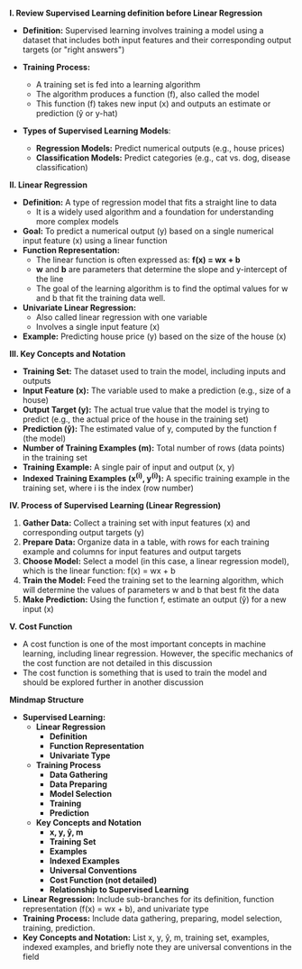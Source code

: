 **I. Review Supervised Learning definition before Linear Regression**

*   **Definition:** Supervised learning involves training a model using a dataset that includes both input features and their corresponding output targets (or "right answers")
*   **Training Process:**
    *   A training set is fed into a learning algorithm
    *   The algorithm produces a function (f), also called the model
    *   This function (f) takes new input (x) and outputs an estimate or prediction (ŷ or y-hat)

*   **Types of Supervised Learning Models**:
    *   **Regression Models:** Predict numerical outputs (e.g., house prices)
    *   **Classification Models:** Predict categories (e.g., cat vs. dog, disease classification)

**II. Linear Regression**

*   **Definition:** A type of regression model that fits a straight line to data
    *   It is a widely used algorithm and a foundation for understanding more complex models
*   **Goal:** To predict a numerical output (y) based on a single numerical input feature (x) using a linear function
*   **Function Representation:**
    *   The linear function is often expressed as:  **f(x) = wx + b**
    *   **w** and **b** are parameters that determine the slope and y-intercept of the line
    *   The goal of the learning algorithm is to find the optimal values for w and b that fit the training data well.
*   **Univariate Linear Regression:**
    *   Also called linear regression with one variable
    *   Involves a single input feature (x)
*   **Example:** Predicting house price (y) based on the size of the house (x)

**III. Key Concepts and Notation**

*   **Training Set:**  The dataset used to train the model, including inputs and outputs
*   **Input Feature (x):** The variable used to make a prediction (e.g., size of a house)
*   **Output Target (y):** The actual true value that the model is trying to predict (e.g., the actual price of the house in the training set)
*   **Prediction (ŷ):** The estimated value of y, computed by the function f (the model)
*   **Number of Training Examples (m):**  Total number of rows (data points) in the training set
*   **Training Example:** A single pair of input and output (x, y)
*   **Indexed Training Examples (x<sup>(i)</sup>, y<sup>(i)</sup>):** A specific training example in the training set, where i is the index (row number)

**IV. Process of Supervised Learning (Linear Regression)**

1.  **Gather Data:** Collect a training set with input features (x) and corresponding output targets (y)
2.  **Prepare Data:** Organize data in a table, with rows for each training example and columns for input features and output targets
3.  **Choose Model:** Select a model (in this case, a linear regression model), which is the linear function: f(x) = wx + b
4.  **Train the Model:** Feed the training set to the learning algorithm, which will determine the values of parameters w and b that best fit the data
5.  **Make Prediction:** Using the function f, estimate an output (ŷ) for a new input (x)

**V. Cost Function**

*  A cost function is one of the most important concepts in machine learning, including linear regression. However, the specific mechanics of the cost function are not detailed in this discussion
*  The cost function is something that is used to train the model and should be explored further in another discussion

**Mindmap Structure**

*   **Supervised Learning:**
    *   **Linear Regression**
        *   **Definition**
        *   **Function Representation**
        *   **Univariate Type**
    *   **Training Process**
        *   **Data Gathering**
        *   **Data Preparing**
        *   **Model Selection**
        *   **Training**
        *   **Prediction**
    *   **Key Concepts and Notation**
        *   **x, y, ŷ, m**
        *   **Training Set**
        *   **Examples**
        *   **Indexed Examples**
        *   **Universal Conventions**
        *   **Cost Function (not detailed)**
        *   **Relationship to Supervised Learning**
*   **Linear Regression:** Include sub-branches for its definition, function representation (f(x) = wx + b), and univariate type
*   **Training Process:** Include data gathering, preparing, model selection, training, prediction.
*   **Key Concepts and Notation:**  List x, y, ŷ, m, training set, examples, indexed examples, and briefly note they are universal conventions in the field

